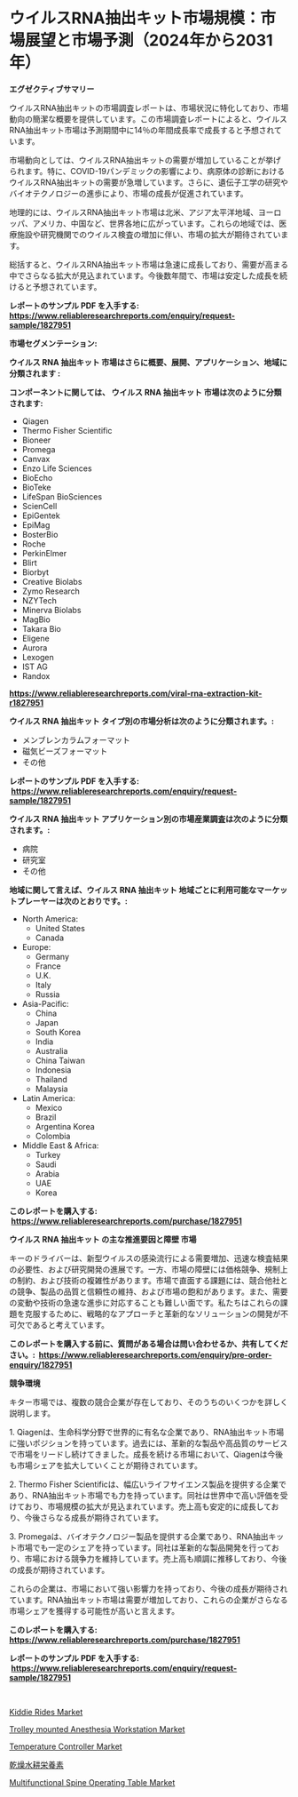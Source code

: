 <p><h1>ウイルスRNA抽出キット市場規模：市場展望と市場予測（2024年から2031年）</h1></p><p><strong>エグゼクティブサマリー</strong></p>
<p><p>ウイルスRNA抽出キットの市場調査レポートは、市場状況に特化しており、市場動向の簡潔な概要を提供しています。この市場調査レポートによると、ウイルスRNA抽出キット市場は予測期間中に14％の年間成長率で成長すると予想されています。</p><p>市場動向としては、ウイルスRNA抽出キットの需要が増加していることが挙げられます。特に、COVID-19パンデミックの影響により、病原体の診断におけるウイルスRNA抽出キットの需要が急増しています。さらに、遺伝子工学の研究やバイオテクノロジーの進歩により、市場の成長が促進されています。</p><p>地理的には、ウイルスRNA抽出キット市場は北米、アジア太平洋地域、ヨーロッパ、アメリカ、中国など、世界各地に広がっています。これらの地域では、医療施設や研究機関でのウイルス検査の増加に伴い、市場の拡大が期待されています。</p><p>総括すると、ウイルスRNA抽出キット市場は急速に成長しており、需要が高まる中でさらなる拡大が見込まれています。今後数年間で、市場は安定した成長を続けると予想されています。</p></p>
<p><strong>レポートのサンプル PDF を入手する: <a href="https://www.reliableresearchreports.com/enquiry/request-sample/1827951">https://www.reliableresearchreports.com/enquiry/request-sample/1827951</a></strong></p>
<p><strong>市場セグメンテーション:</strong></p>
<p><strong> ウイルス RNA 抽出キット 市場はさらに概要、展開、アプリケーション、地域に分類されます :</strong></p>
<p><strong>コンポーネントに関しては、 ウイルス RNA 抽出キット 市場は次のように分類されます: &nbsp;</strong></p>
<p><ul><li>Qiagen</li><li>Thermo Fisher Scientific</li><li>Bioneer</li><li>Promega</li><li>Canvax</li><li>Enzo Life Sciences</li><li>BioEcho</li><li>BioTeke</li><li>LifeSpan BioSciences</li><li>ScienCell</li><li>EpiGentek</li><li>EpiMag</li><li>BosterBio</li><li>Roche</li><li>PerkinElmer</li><li>Blirt</li><li>Biorbyt</li><li>Creative Biolabs</li><li>Zymo Research</li><li>NZYTech</li><li>Minerva Biolabs</li><li>MagBio</li><li>Takara Bio</li><li>Eligene</li><li>Aurora</li><li>Lexogen</li><li>IST AG</li><li>Randox</li></ul></p>
<p><strong><a href="https://www.reliableresearchreports.com/viral-rna-extraction-kit-r1827951">https://www.reliableresearchreports.com/viral-rna-extraction-kit-r1827951</a></strong></p>
<p><strong> ウイルス RNA 抽出キット タイプ別の市場分析は次のように分類されます。:</strong></p>
<p><ul><li>メンブレンカラムフォーマット</li><li>磁気ビーズフォーマット</li><li>その他</li></ul></p>
<p><strong>レポートのサンプル PDF を入手する: &nbsp;<a href="https://www.reliableresearchreports.com/enquiry/request-sample/1827951">https://www.reliableresearchreports.com/enquiry/request-sample/1827951</a></strong></p>
<p><strong> ウイルス RNA 抽出キット アプリケーション別の市場産業調査は次のように分類されます。:</strong></p>
<p><ul><li>病院</li><li>研究室</li><li>その他</li></ul></p>
<p><strong>地域に関して言えば、ウイルス RNA 抽出キット 地域ごとに利用可能なマーケットプレーヤーは次のとおりです。:</strong></p>
<p><ul>
    <li>
        North America:
        <ul>
            <li>United States</li>
            <li>Canada</li>
        </ul>
    </li>
    <li>
        Europe:
        <ul>
            <li>Germany</li>
            <li>France</li>
            <li>U.K.</li>
            <li>Italy</li>
            <li>Russia</li>
        </ul>
    </li>
    <li>
        Asia-Pacific:
        <ul>
            <li>China</li>
            <li>Japan</li>
            <li>South Korea</li>
            <li>India</li>
            <li>Australia</li>
            <li>China Taiwan</li>
            <li>Indonesia</li>
            <li>Thailand</li>
            <li>Malaysia</li>
        </ul>
    </li>
    <li>
        Latin America:
        <ul>
            <li>Mexico</li>
            <li>Brazil</li>
            <li>Argentina Korea</li>
            <li>Colombia</li>
        </ul>
    </li>
    <li>
        Middle East & Africa:
        <ul>
            <li>Turkey</li>
            <li>Saudi</li>
            <li>Arabia</li>
            <li>UAE</li>
            <li>Korea</li>
        </ul>
    </li>
    </ul></p>
<p><strong>このレポートを購入する: &nbsp;<a href="https://www.reliableresearchreports.com/purchase/1827951">https://www.reliableresearchreports.com/purchase/1827951</a></strong></p>
<p><strong>ウイルス RNA 抽出キット の主な推進要因と障壁 市場</strong></p>
<p><p>キーのドライバーは、新型ウイルスの感染流行による需要増加、迅速な検査結果の必要性、および研究開発の進展です。一方、市場の障壁には価格競争、規制上の制約、および技術の複雑性があります。市場で直面する課題には、競合他社との競争、製品の品質と信頼性の維持、および市場の飽和があります。また、需要の変動や技術の急速な進歩に対応することも難しい面です。私たちはこれらの課題を克服するために、戦略的なアプローチと革新的なソリューションの開発が不可欠であると考えています。</p></p>
<p><strong>このレポートを購入する前に、質問がある場合は問い合わせるか、共有してください。:&nbsp; <a href="https://www.reliableresearchreports.com/enquiry/pre-order-enquiry/1827951">https://www.reliableresearchreports.com/enquiry/pre-order-enquiry/1827951</a></strong></p>
<p><strong>競争環境</strong></p>
<p><p>キター市場では、複数の競合企業が存在しており、そのうちのいくつかを詳しく説明します。</p><p>1. Qiagenは、生命科学分野で世界的に有名な企業であり、RNA抽出キット市場に強いポジションを持っています。過去には、革新的な製品や高品質のサービスで市場をリードし続けてきました。成長を続ける市場において、Qiagenは今後も市場シェアを拡大していくことが期待されています。</p><p>2. Thermo Fisher Scientificは、幅広いライフサイエンス製品を提供する企業であり、RNA抽出キット市場でも力を持っています。同社は世界中で高い評価を受けており、市場規模の拡大が見込まれています。売上高も安定的に成長しており、今後さらなる成長が期待されています。</p><p>3. Promegaは、バイオテクノロジー製品を提供する企業であり、RNA抽出キット市場でも一定のシェアを持っています。同社は革新的な製品開発を行っており、市場における競争力を維持しています。売上高も順調に推移しており、今後の成長が期待されています。</p><p>これらの企業は、市場において強い影響力を持っており、今後の成長が期待されています。RNA抽出キット市場は需要が増加しており、これらの企業がさらなる市場シェアを獲得する可能性が高いと言えます。</p></p>
<p><strong>このレポートを購入する: &nbsp; <a href="https://www.reliableresearchreports.com/purchase/1827951">https://www.reliableresearchreports.com/purchase/1827951</a></strong></p>
<p><strong>レポートのサンプル PDF を入手する: &nbsp;<a href="https://www.reliableresearchreports.com/enquiry/request-sample/1827951">https://www.reliableresearchreports.com/enquiry/request-sample/1827951</a></strong><strong></strong></p>
<p>&nbsp;</p>
<p><p><a href="https://github.com/dimitrishawkinswaynenp91rgz/Market-Research-Report-List-2/blob/main/kiddie-rides-market.md">Kiddie Rides Market</a></p><p><a href="https://www.linkedin.com/pulse/trolley-mounted-anesthesia-workstation-market-insights-tzixe?trackingId=wjDkO9ocooXwTk%2BLt0n0SQ%3D%3D">Trolley mounted Anesthesia Workstation Market</a></p><p><a href="https://github.com/changoleonlaverguenzanoexiste/Market-Research-Report-List-2/blob/main/temperature-controller-market.md">Temperature Controller Market</a></p><p><a href="https://github.com/one-cool-chick/Market-Research-Report-List-1/blob/main/770221332337.md">乾燥水耕栄養素</a></p><p><a href="https://www.linkedin.com/pulse/multifunctional-spine-operating-table-market-analysis-its-hrcce?trackingId=E9W6LrayoSdtHoF54iCDVA%3D%3D">Multifunctional Spine Operating Table Market</a></p></p>